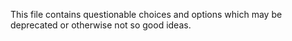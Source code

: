 This file contains questionable choices and options which may be deprecated
or otherwise not so good ideas.
